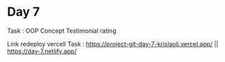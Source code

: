 # Day 7

Task : OOP Concept Testimonial rating

Link redeploy vercell Task : https://project-git-day-7-krislaoli.vercel.app/  ||   https://day-7.netlify.app/
